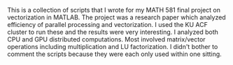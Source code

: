 This is a collection of scripts that I wrote for my MATH 581 final project on vectorization in MATLAB. The project was a research paper which analyzed efficiency of parallel processing and vectorization. I used the KU ACF cluster to run these and the results were very interesting. I analyzed both CPU and GPU distributed computations. Most involved matrix/vector operations including multiplication and LU factorization. I didn't bother to comment the scripts because they were each only used within one sitting.
